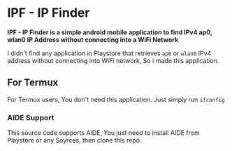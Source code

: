 # IPF - IP Finder

**IPF - IP Finder is a simple android mobile application to find IPv4 ap0, wlan0 IP Address without connecting into a WiFi Network**

I didn't find any application in Playstore that retrieves `ap0` or `wlan0` IPv4 address without connecting into WiFi network, So i made this application.

## For Termux
For Termux users, You don't need this application.
Just simply run
`ifconfig`

### AIDE Support
This source code supports AIDE, You just need to install AIDE from Playstore or any Soyrces, then clone this repo.


